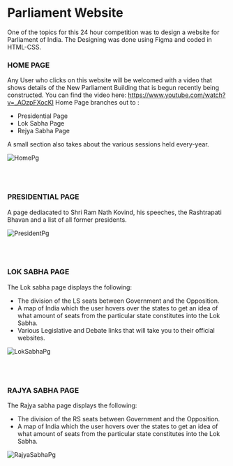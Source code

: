 # **Parliament Website**

One of the topics for this 24 hour competition was to design a website for Parliament of India. The Designing was done using Figma and coded in HTML-CSS.

### **HOME PAGE**
Any User who clicks on this website will be welcomed with a video that shows details of the New Parliament Building that is begun recently being constructed.
You can find the video here: https://www.youtube.com/watch?v=_AOzpFXocKI
Home Page branches out to :
- Presidential Page
- Lok Sabha Page
- Rejya Sabha Page

A small section also takes about the various sessions held every-year.

<img align="center" alt="HomePg"  src="https://github.com/Rain1213/ParliamentWebsite/blob/master/figma%20screenshots/HomePg.png?raw=true" />

<br/><br/>

### **PRESIDENTIAL PAGE**
A page dediacated to Shri Ram Nath Kovind, his speeches, the Rashtrapati Bhavan and a list of all former presidents.

<img align="center" alt="PresidentPg"  src="https://github.com/Rain1213/ParliamentWebsite/blob/master/figma%20screenshots/PresidentPg.png?raw=true" />

<br/><br/>

### **LOK SABHA PAGE**
The Lok sabha page displays the following:
 - The division of the LS seats between Government and the Opposition.
 - A map of India which the user hovers over the states to get an idea of what amount of seats from the particular state constitutes into the Lok Sabha.
 - Various Legislative and Debate links that will take you to their official websites.

 <img align="center" alt="LokSabhaPg"  src="https://github.com/Rain1213/ParliamentWebsite/blob/master/figma%20screenshots/LokSabhaPg.png?raw=true" />

 <br/><br/>

 ### **RAJYA SABHA PAGE**
The Rajya sabha page displays the following:
 - The division of the RS seats between Government and the Opposition.
 - A map of India which the user hovers over the states to get an idea of what amount of seats from the particular state constitutes into the Lok Sabha.

 <img align="center" alt="RajyaSabhaPg"  src="https://github.com/Rain1213/ParliamentWebsite/blob/master/figma%20screenshots/RajyaSabhaPg.png?raw=true" />

 <br/><br/>
